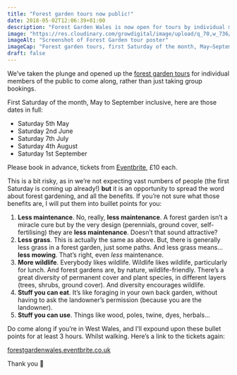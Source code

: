 ```yaml
---
title: "Forest garden tours now public!"
date: 2018-05-02T12:06:39+01:00
description: "Forest Garden Wales is now open for tours by individual members of the public. Tickets on Eventbrite 🙂"
image: "https://res.cloudinary.com/growdigital/image/upload/q_70,w_736/v1543954722/tour-poster-40947287805.jpg"
imageAlt: "Screenshot of Forest Garden tour poster"
imageCap: "Forest garden tours, first Saturday of the month, May–September inclusive!"
draft: false
---
```


We’ve taken the plunge and opened up the [forest garden tours](/tours/) for individual members of the public to come along, rather than just taking group bookings.

First Saturday of the month, May to September inclusive, here are those dates in full:

* Saturday 5th May
* Saturday 2nd June
* Saturday 7th July
* Saturday 4th August
* Saturday 1st September

Please book in advance, tickets from [Eventbrite](https://www.eventbrite.co.uk/e/forest-garden-wales-tour-tickets-45399231323), £10 each.

This is a bit risky, as in we’re not expecting vast numbers of people (the first Saturday is coming up already!) **but** it is an opportunity to spread the word about forest gardening, and all the benefits. If you’re not sure what those benefits are, I will put them into buillet points for you:

1. **Less maintenance**. No, really, **less maintenance**. A forest garden isn’t a miracle cure but by the very design (perennials, ground cover, self-fertilising) they are **less maintenance**. Doesn’t that sound attractive?
2. **Less grass**. This is actually the same as above. But, there is generally less grass in a forest garden, just some paths. And less grass means… **less mowing**. That’s right, even _less_ maintenance. 
3. **More wildlife**. Everybody likes wildlife. Wildlife likes wildlife, particularly for lunch. And forest gardens are, by nature, wildlife-friendly. There’s a great diversity of permanent cover and plant species, in different layers (trees, shrubs, ground cover). And diversity encourages wildlife.
4. **Stuff you can eat**. It’s like foraging in your own back garden, without having to ask the landowner’s permission (because you are the landowner).
5. **Stuff you can use**. Things like wood, poles, twine, dyes, herbals…

Do come along if you’re in West Wales, and I’ll expound upon these bullet points for at least 3 hours. Whilst walking. Here’s a link to the tickets again:

[forestgardenwales.eventbrite.co.uk](https://www.eventbrite.co.uk/e/forest-garden-wales-tour-tickets-45399231323)

Thank you 🙂
